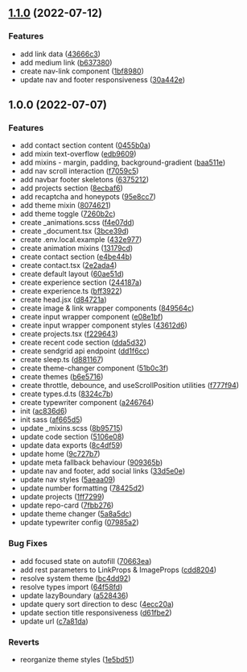 ## [1.1.0](https://github.com/kito0/portfolio/compare/v1.0.0...v1.1.0) (2022-07-12)


### Features

* add link data ([43666c3](https://github.com/kito0/portfolio/commit/43666c34fd4a935e1fe7d2d5739ee9def74e59f0))
* add medium link ([b637380](https://github.com/kito0/portfolio/commit/b637380ffffbdf7eec3ccb9748c207f29637dc6b))
* create nav-link component ([1bf8980](https://github.com/kito0/portfolio/commit/1bf898060987be0cfa972ddaaebb9da3b089b542))
* update nav and footer responsiveness ([30a442e](https://github.com/kito0/portfolio/commit/30a442ec00c4d24a75ba2fb63bd8aab464545700))

## 1.0.0 (2022-07-07)


### Features

* add contact section content ([0455b0a](https://github.com/kito0/portfolio/commit/0455b0a3af222579a30154d589d02d1d946c22b4))
* add mixin text-overflow ([edb9609](https://github.com/kito0/portfolio/commit/edb9609a0e9419e261df446a3e1386071999876e))
* add mixins - margin, padding, background-gradient ([baa511e](https://github.com/kito0/portfolio/commit/baa511e0d8d5cb7aa50f02b6fc4a3eea660575d9))
* add nav scroll interaction ([f7059c5](https://github.com/kito0/portfolio/commit/f7059c57aa708f39bf676227d25392d1cabb8db4))
* add navbar footer skeletons ([6375212](https://github.com/kito0/portfolio/commit/6375212919e7c26beb98296f6a038f6307b554dc))
* add projects section ([8ecbaf6](https://github.com/kito0/portfolio/commit/8ecbaf6a539ae3eaa7d1ebe348481872a59bd93d))
* add recaptcha and honeypots ([95e8cc7](https://github.com/kito0/portfolio/commit/95e8cc7a12367f1a25ac47417b9d67e8e56ea90b))
* add theme mixin ([8074621](https://github.com/kito0/portfolio/commit/80746212395f75ba3a97327074c418b67cfcfb38))
* add theme toggle ([7260b2c](https://github.com/kito0/portfolio/commit/7260b2c4cc637a3bc62f8539b9a52ff36445f867))
* create _animations.scss ([f4e07dd](https://github.com/kito0/portfolio/commit/f4e07dda3c7c68d8f7cbe02a8c89ad37a18bc863))
* create _document.tsx ([3bce39d](https://github.com/kito0/portfolio/commit/3bce39dd43d6f478918f35f1d5559d26a7519324))
* create .env.local.example ([432e977](https://github.com/kito0/portfolio/commit/432e977f9f08f8cd128c57bd4d081057cdf6e9b1))
* create animation mixins ([13179cd](https://github.com/kito0/portfolio/commit/13179cd080d7f71e0b3db5a57a8bac53694eb573))
* create contact section ([e4be44b](https://github.com/kito0/portfolio/commit/e4be44bf98708adb3b38a8b61dc0e8a441cf987c))
* create contact.tsx ([2e2ada4](https://github.com/kito0/portfolio/commit/2e2ada4fe6867339b5ad4a4ee02826b001d53ac8))
* create default layout ([60ae51d](https://github.com/kito0/portfolio/commit/60ae51db3d9658cdaeb913c0fe2d42a33f2e6489))
* create experience section ([244187a](https://github.com/kito0/portfolio/commit/244187a4030cce26784dbd609c6e620fe1cf91c7))
* create experience.ts ([bff3922](https://github.com/kito0/portfolio/commit/bff3922c677564ed74636096f64ff618d4af4959))
* create head.jsx ([d84721a](https://github.com/kito0/portfolio/commit/d84721a261dd4aeb532bb83a44d32b3f679a630b))
* create image & link wrapper components ([849564c](https://github.com/kito0/portfolio/commit/849564cef38b53cf865ce5cca73676b4e9ec7501))
* create input wrapper component ([e08e1bf](https://github.com/kito0/portfolio/commit/e08e1bfda66d430713ebee6c29189ce00b26a099))
* create input wrapper component styles ([43612d6](https://github.com/kito0/portfolio/commit/43612d651e61ab0a4ca5803a1a13bc3c565548b4))
* create projects.tsx ([f229643](https://github.com/kito0/portfolio/commit/f22964348f4b36ca1087a0bbe8f1fa9a59db5805))
* create recent code section ([dda5d32](https://github.com/kito0/portfolio/commit/dda5d326b6cc0fff6cddd9493d9e39efa60ccbfe))
* create sendgrid api endpoint ([dd1f6cc](https://github.com/kito0/portfolio/commit/dd1f6cc15d8304f19d7c8e91b45c3d383c2d6c37))
* create sleep.ts ([d881167](https://github.com/kito0/portfolio/commit/d8811673022bd718e07ebbb6524b9187ea26ba1e))
* create theme-changer component ([51b0c3f](https://github.com/kito0/portfolio/commit/51b0c3f552506ff1437a048e79f308f411cea02d))
* create themes ([b6e5716](https://github.com/kito0/portfolio/commit/b6e5716a64ac91a4818b962756f77e337b9b332c))
* create throttle, debounce, and useScrollPosition utilities ([f777f94](https://github.com/kito0/portfolio/commit/f777f949f0a404b1c89faafd07fff3f05d238a8d))
* create types.d.ts ([8324c7b](https://github.com/kito0/portfolio/commit/8324c7b05ad656a8d89fc24d6599cc30f3f8db05))
* create typewriter component ([a246764](https://github.com/kito0/portfolio/commit/a246764fa08abecfa07dc677c9f7b83d11cdb192))
* init ([ac836d6](https://github.com/kito0/portfolio/commit/ac836d69f74323d2266adbb4e384e9a91e09e40b))
* init sass ([af665d5](https://github.com/kito0/portfolio/commit/af665d53308a5437fb6fd3552069cb6cb31973ba))
* update _mixins.scss ([8b95715](https://github.com/kito0/portfolio/commit/8b95715c22174ee7d2d8b08c9b8d933b009e0f44))
* update code section ([5106e08](https://github.com/kito0/portfolio/commit/5106e082629363f2c358bbf5d13d8f850c59988d))
* update data exports ([8c4df59](https://github.com/kito0/portfolio/commit/8c4df59c07689418de85d0a123b2990653371deb))
* update home ([9c727b7](https://github.com/kito0/portfolio/commit/9c727b7fbdb3e71796e405bb6f5a9ab2758f2eec))
* update meta fallback behaviour ([909365b](https://github.com/kito0/portfolio/commit/909365b6d521975e6594601d0befb429f43234b7))
* update nav and footer, add social links ([33d5e0e](https://github.com/kito0/portfolio/commit/33d5e0ed9df31726fbc1164fb431b18da42d2fb9))
* update nav styles ([5aeaa09](https://github.com/kito0/portfolio/commit/5aeaa094c9df6f95d766a7c81ed12785f41b8cac))
* update number formatting ([78425d2](https://github.com/kito0/portfolio/commit/78425d2ba245fb7808ebc3f643f9cc9b17914c45))
* update projects ([1ff7299](https://github.com/kito0/portfolio/commit/1ff72998690ac767759cb586ab240b2f36a354e5))
* update repo-card ([7fbb276](https://github.com/kito0/portfolio/commit/7fbb2766037073ba3d1ebdde91c55d7fc6a7b50a))
* update theme changer ([5a8a5dc](https://github.com/kito0/portfolio/commit/5a8a5dce0a3e6aa88a799a86743a81cc38b91e62))
* update typewriter config ([07985a2](https://github.com/kito0/portfolio/commit/07985a2f3bd8744538c474ce6c8d43e2c5aa0e66))


### Bug Fixes

* add focused state on autofill ([70663ea](https://github.com/kito0/portfolio/commit/70663eaf885fb6c9de8b61236ff0861e81a97a9f))
* add rest parameters to LinkProps & ImageProps ([cdd8204](https://github.com/kito0/portfolio/commit/cdd820408ec319cb4c3cc97bb19ce934ad66f951))
* resolve system theme ([bc4dd92](https://github.com/kito0/portfolio/commit/bc4dd92b548434621acca62392c7a25257f539e5))
* resolve types import ([64f58fd](https://github.com/kito0/portfolio/commit/64f58fd2f840c1a889af08a6f8fb5db0dcb8fb20))
* update lazyBoundary ([a528436](https://github.com/kito0/portfolio/commit/a5284369c2dfa2b8ed71bcaa0b3b701c47fac89e))
* update query sort direction to desc ([4ecc20a](https://github.com/kito0/portfolio/commit/4ecc20a0539fd4573c9eb8183cd94b0df0de97be))
* update section title responsiveness ([d61fbe2](https://github.com/kito0/portfolio/commit/d61fbe2aff087170ed220c71c0160eea7a6b513d))
* update url ([c7a81da](https://github.com/kito0/portfolio/commit/c7a81dad09504b7c3b3fddda098aff2900062a4f))


### Reverts

* reorganize theme styles ([1e5bd51](https://github.com/kito0/portfolio/commit/1e5bd51d481fff59d772202ddd25c7cc2b573fa3))

